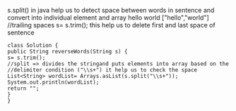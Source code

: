 s.split() in java help us to detect space between words in sentence
and convert into individual element and array
hello world
​
["hello","world"]
​
//trailing spaces
s= s.trim(); this help us to delete first and last space of sentence
​
```
class Solution {
public String reverseWords(String s) {
s= s.trim();
//split => divides the stringand puts elements into array based on the
//delimiter condition ("\\s+") it help us to check the space
List<String> wordList= Arrays.asList(s.split("\\s+"));
System.out.println(wordList);
return "";
}
}
```
​
​
​
​
​
​
​
